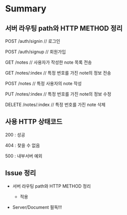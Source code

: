 Summary
=======

서버 라우팅 path와 HTTP METHOD 정리
-----------------------------------

POST /auth/signin // 로그인

POST /auth/signup // 회원가입

GET /notes // 사용자가 작성한 note 목록 전송

GET /notes/:index // 특정 번호를 가진 note의 정보 전송

POST /notes // 특정 사용자의 note 작성

PUT /notes/:index // 특정 번호를 가진 note의 정보 수정

DELETE /notes/:index // 특정 번호를 가진 note 삭제


사용 HTTP 상태코드
------------------


200 : 성공

404 : 찾을 수 없음

500 : 내부서버 예외

Issue 정리
----------

* 서버 라우팅 path와 HTTP METHOD 정리
	
	* 적용

* Server/Document 필독!!!
